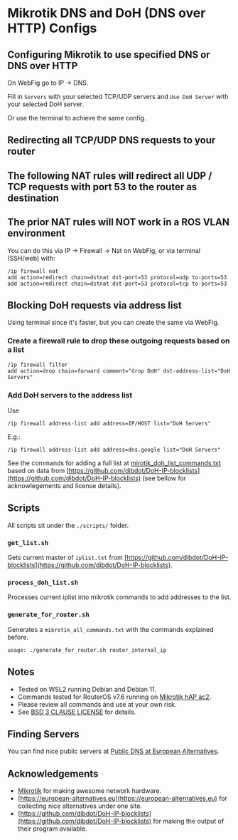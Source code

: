 # Mikrotik DNS and DoH (DNS over HTTP) Configs

## Configuring Mikrotik to use specified DNS or DNS over HTTP

On WebFig go to IP -> DNS.

Fill in `Servers` with your selected TCP/UDP servers and `Use DoH Server` with your selected DoH server.

Or use the terminal to achieve the same config.

## Redirecting all TCP/UDP DNS requests to your router
## The following NAT rules will redirect all UDP / TCP requests with port 53 to the router as destination ##
## The prior NAT rules will NOT work in a ROS VLAN environment ##

You can do this via IP -> Firewall -> Nat on WebFig, or via terminal (SSH/web) with:
```
/ip firewall nat
add action=redirect chain=dstnat dst-port=53 protocol=udp to-ports=53
add action=redirect chain=dstnat dst-port=53 protocol=tcp to-ports=53
```

## Blocking DoH requests via address list

Using terminal since it's faster, but you can create the same via WebFig.

### Create a firewall rule to drop these outgoing requests based on a list
```
/ip firewall filter
add action=drop chain=forward comment="drop DoH" dst-address-list="DoH Servers"
```

### Add DoH servers to the address list 
Use 
```
/ip firewall address-list add address=IP/HOST list="DoH Servers"
``` 

E.g.: 
```
/ip firewall address-list add address=dns.google list="DoH Servers"
``` 

See the commands for adding a full list at [mirotik_doh_list_commands.txt](mikrotik_doh_list_commands.txt) based on data from [https://github.com/dibdot/DoH-IP-blocklists](https://github.com/dibdot/DoH-IP-blocklists) (see bellow for acknowlegements and license details).

## Scripts

All scripts sit under the `./scripts/` folder.

### `get_list.sh`

Gets current master of `iplist.txt` from [https://github.com/dibdot/DoH-IP-blocklists](https://github.com/dibdot/DoH-IP-blocklists).

### `process_doh_list.sh`

Processes current iplist into mikrotik commands to add addresses to the list.

### `generate_for_router.sh`

Generates a `mikrotik_all_commands.txt` with the commands explained before.

```
usage: ./generate_for_router.sh router_internal_ip 
``` 

## Notes
- Tested on WSL2 running Debian and Debian 11.
- Commands tested for RouterOS v7.6 running on [Mikrotik hAP ac2](https://mikrotik.com/product/hap_ac2).
- Please review all commands and use at your own risk.
- See [BSD 3 CLAUSE LICENSE](LICENSE.md) for details.

## Finding Servers

You can find nice public servers at [Public DNS at European Alternatives](https://european-alternatives.eu/category/public-dns).

## Acknowledgements 

- [Mikrotik](https://mikrotik.com) for making awesome network hardware.
- [https://european-alternatives.eu](https://european-alternatives.eu) for collecting nice alternatives under one site.
- [https://github.com/dibdot/DoH-IP-blocklists](https://github.com/dibdot/DoH-IP-blocklists) for making the output of their program available.